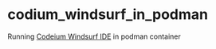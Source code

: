 # codium_windsurf_in_podman
Running [Codeium Windsurf IDE](https://codeium.com/windsurf) in podman container
